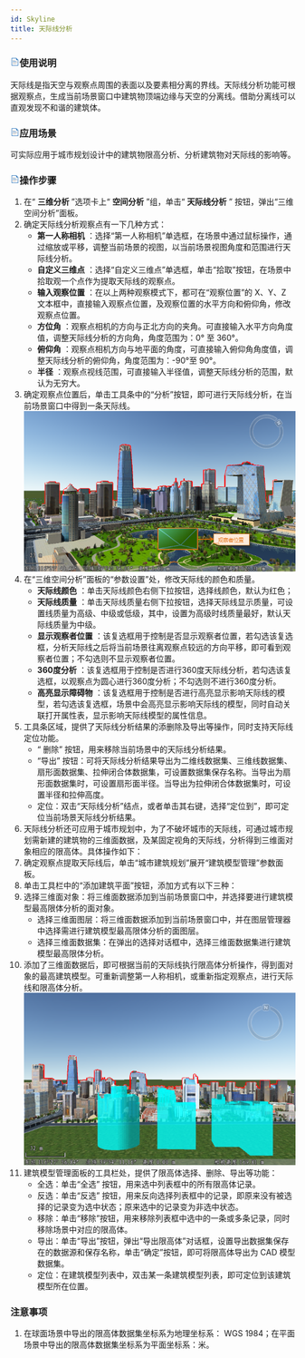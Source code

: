 ```yaml
---
id: Skyline
title: 天际线分析  
---  
```

### ![](../../img/read.gif)使用说明

天际线是指天空与观察点周围的表面以及要素相分离的界线。天际线分析功能可根据观察点，生成当前场景窗口中建筑物顶端边缘与天空的分离线。借助分离线可以直观发现不和谐的建筑体。

### ![](../../img/read.gif)应用场景

可实际应用于城市规划设计中的建筑物限高分析、分析建筑物对天际线的影响等。

### ![](../../img/read.gif)操作步骤

  1. 在“ **三维分析** ”选项卡上“ **空间分析** ”组，单击“ **天际线分析** ” 按钮，弹出“三维空间分析”面板。       
  2. 确定天际线分析观察点有一下几种方式： 
      * **第一人称相机** ：选择“第一人称相机”单选框，在场景中通过鼠标操作，通过缩放或平移，调整当前场景的视图，以当前场景视图角度和范围进行天际线分析。
      * **自定义三维点** ：选择“自定义三维点”单选框，单击“拾取”按钮，在场景中拾取观一个点作为提取天际线的观察点。
      * **输入观察位置** ：在以上两种观察模式下，都可在“观察位置”的 X、Y、Z 文本框中，直接输入观察点位置，及观察位置的水平方向和俯仰角，修改观察点位置。 
      * **方位角** ：观察点相机的方向与正北方向的夹角。可直接输入水平方向角度值，调整天际线分析的方向角，角度范围为：0° 至 360°。
      * **俯仰角** ：观察点相机方向与地平面的角度，可直接输入俯仰角角度值，调整天际线分析的俯仰角，角度范围为：-90°至 90°。
      * **半径** ：观察点视线范围，可直接输入半径值，调整天际线分析的范围，默认为无穷大。
  3. 确定观察点位置后，单击工具条中的“分析”按钮，即可进行天际线分析，在当前场景窗口中得到一条天际线。
![](img/SkylineResult.png)    
  4. 在“三维空间分析”面板的“参数设置”处，修改天际线的颜色和质量。 
      * **天际线颜色** ：单击天际线颜色右侧下拉按钮，选择线颜色，默认为红色；
      * **天际线质量** ：单击天际线质量右侧下拉按钮，选择天际线显示质量，可设置线质量为高级、中级或低级，其中，设置为高级时线质量最好，默认天际线质量为中级。
      * **显示观察者位置** ：该复选框用于控制是否显示观察者位置，若勾选该复选框，分析天际线之后将当前场景往离观察点较远的方向平移，即可看到观察者位置；不勾选则不显示观察者位置。
      * **360度分析** ：该复选框用于控制是否进行360度天际线分析，若勾选该复选框，以观察点为圆心进行360度分析；不勾选则不进行360度分析。
      * **高亮显示障碍物** ：该复选框用于控制是否进行高亮显示影响天际线的模型，若勾选该复选框，场景中会高亮显示影响天际线的模型，同时自动关联打开属性表，显示影响天际线模型的属性信息。
  5. 工具条区域，提供了天际线分析结果的添删除及导出等操作，同时支持天际线定位功能。 
      * “ 删除” 按钮，用来移除当前场景中的天际线分析结果。
      * “导出” 按钮：可将天际线分析结果导出为二维线数据集、三维线数据集、扇形面数据集、拉伸闭合体数据集，可设置数据集保存名称。当导出为扇形面数据集时，可设置扇形面半径。当导出为拉伸闭合体数据集时，可设置半径和拉伸高度。
      * 定位：双击“天际线分析”结点，或者单击其右键，选择“定位到”，即可定位当前场景天际线分析结果。
  6. 天际线分析还可应用于城市规划中，为了不破坏城市的天际线，可通过城市规划需新建的建筑物的三维面数据，及某固定视角的天际线，分析得到三维面对象相应的限高体。具体操作如下：
  7. 确定观察点提取天际线后，单击“城市建筑规划”展开“建筑模型管理”参数面板。
  8. 单击工具栏中的“添加建筑平面”按钮，添加方式有以下三种： 
  9. 选择三维面对象：将三维面数据添加到当前场景窗口中，并选择要进行建筑模型最高限体分析的面对象。
      * 选择三维面图层：将三维面数据添加到当前场景窗口中，并在图层管理器中选择需进行建筑模型最高限体分析的面图层。
      * 选择三维面数据集：在弹出的选择对话框中，选择三维面数据集进行建筑模型最高限体分析。
  10. 添加了三维面数据后，即可根据当前的天际线执行限高体分析操作，得到面对象的最高建筑模型。可重新调整第一人称相机，或重新指定观察点，进行天际线和限高体分析。    
![](img/LimitBodyResult.png)  
11. 建筑模型管理面板的工具栏处，提供了限高体选择、删除、导出等功能： 
    * 全选：单击“全选” 按钮，用来选中列表框中的所有限高体记录。
    * 反选：单击“反选” 按钮，用来反向选择列表框中的记录，即原来没有被选择的记录变为选中状态；原来选中的记录变为非选中状态。
    * 移除：单击“移除”按钮，用来移除列表框中选中的一条或多条记录，同时移除场景中对应的限高体。
    * 导出：单击“导出”按钮，弹出“导出限高体”对话框，设置导出数据集保存在的数据源和保存名称，单击“确定”按钮，即可将限高体导出为 CAD 模型数据集。
    * 定位：在建筑模型列表中，双击某一条建筑模型列表，即可定位到该建筑模型所在位置。

### 注意事项

1. 在球面场景中导出的限高体数据集坐标系为地理坐标系： WGS 1984；在平面场景中导出的限高体数据集坐标系为平面坐标系：米。





